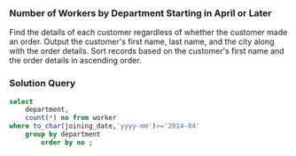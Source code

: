### Number of Workers by Department Starting in April or Later

Find the details of each customer regardless of whether the customer made an order. Output the customer's first name, last name, and the city along with the order details.
Sort records based on the customer's first name and the order details in ascending order.


### Solution Query




```sql
select 
    department,
    count(*) no from worker
where to_char(joining_date,'yyyy-mm')>='2014-04'
    group by department
        order by no ;
```

